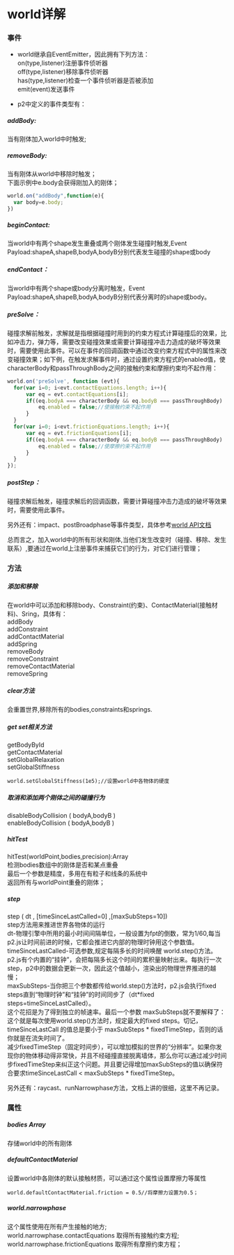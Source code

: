 # world详解

### 事件
* world继承自EventEmitter，因此拥有下列方法：<br>
on(type,listener)注册事件侦听器<br>
off(type,listener)移除事件侦听器<br>
has(type,listener)检查一个事件侦听器是否被添加<br>
emit(event)发送事件<br>

* p2中定义的事件类型有：<br>
##### addBody:
当有刚体加入world中时触发;<br>
##### removeBody:
当有刚体从world中移除时触发；<br>
下面示例中e.body会获得刚加入的刚体；
```typeScript
world.on("addBody",function(e){
  var body=e.body;
})
```
##### beginContact:
当world中有两个shape发生重叠或两个刚体发生碰撞时触发,Event Payload:shapeA,shapeB,bodyA,bodyB分别代表发生碰撞的shape或body
##### endContact：
当world中有两个shape或body分离时触发，Event Payload:shapeA,shapeB,bodyA,bodyB分别代表分离时的shape或body。<br>

##### preSolve：
碰撞求解前触发，求解就是指根据碰撞时用到的约束方程式计算碰撞后的效果，比如冲击力，弹力等，需要改变碰撞效果或需要计算碰撞冲击力造成的破坏等效果时，需要使用此事件。可以在事件的回调函数中通过改变约束方程式中的属性来改变碰撞效果；如下例，在触发求解事件时，通过设置约束方程式的enabled值，使 characterBody和passThroughBody之间的接触约束和摩擦约束均不起作用：
```typeScript
world.on('preSolve', function (evt){
  for(var i=0; i<evt.contactEquations.length; i++){
      var eq = evt.contactEquations[i];
      if((eq.bodyA === characterBody && eq.bodyB === passThroughBody) || eq.bodyB === characterBody && eq.bodyA === passThroughBody){
          eq.enabled = false;//使接触约束不起作用
      }
  }
  for(var i=0; i<evt.frictionEquations.length; i++){
      var eq = evt.frictionEquations[i];
      if((eq.bodyA === characterBody && eq.bodyB === passThroughBody) || eq.bodyB === characterBody && eq.bodyA === passThroughBody){
          eq.enabled = false;//使摩擦约束不起作用
      }
  }
});
```
##### postStep：
碰撞求解后触发，碰撞求解后的回调函数，需要计算碰撞冲击力造成的破坏等效果时，需要使用此事件。

另外还有：impact、postBroadphase等事件类型，具体参考[world API文档](http://schteppe.github.io/p2.js/docs/classes/World.html)<br>

总而言之，加入world中的所有形状和刚体,当他们发生改变时（碰撞、移除、发生联系）,要通过在world上注册事件来捕获它们的行为，对它们进行管理；

### 方法
##### 添加和移除
在world中可以添加和移除body、Constraint(约束)、ContactMaterial(接触材料)、Sring，具体有：<br>
addBody<br>
addConstraint<br>
addContactMaterial<br>
addSpring<br>
removeBody<br>
removeConstraint<br>
removeContactMaterial<br>
removeSpring<br>
##### clear方法
会重置世界,移除所有的bodies,constraints和springs.
##### get set相关方法
getBodyById<br>
getContactMaterial<br>
setGlobalRelaxation<br>
setGlobalStiffness<br>
```typeSctipt
world.setGlobalStiffness(1e5);//设置world中各物体的硬度
```

##### 取消和添加两个刚体之间的碰撞行为
disableBodyCollision ( bodyA,bodyB )<br>
enableBodyCollision ( bodyA,bodyB )<br>

##### hitTest
hitTest(worldPoint,bodies,precision):Array<br>
检测bodies数组中的刚体是否和某点重叠<br>
最后一个参数是精度，多用在有粒子和线条的系统中<br>
返回所有与worldPoint重叠的刚体；

##### step
step ( dt , [timeSinceLastCalled=0] ,[maxSubSteps=10])<br>
step方法用来推进世界各物体的运行<br>
dt-物理引擎中所用的最小时间间隔单位，一般设置为fpt的倒数，常为1/60,每当p2.js让时间前进的时候，它都会推进它内部的物理时钟用这个参数值。<br>
timeSinceLastCalled-可选参数,规定每隔多长的时间唤醒 world.step()方法。p2.js有个内置的“挂钟”，会把每隔多长这个时间的累积量映射出来。每执行一次step，p2中的数据会更新一次，因此这个值越小，渲染出的物理世界推进的越慢；<br>
maxSubSteps-当你把三个参数都传给world.step()方法时，p2.js会执行fixed steps直到“物理时钟”和“挂钟”的时间同步了（dt*fixed steps=timeSinceLastCalled）。<br>
这个花招是为了得到独立的帧速率。最后一个参数 maxSubSteps就不要解释了：这个就是每次使用world.step()方法时，规定最大的fixed steps。切记，timeSinceLastCall 的值总是要小于 maxSubSteps * fixedTimeStep，否则的话你就是在流失时间了。<br>
减少fixedTimeStep（固定时间步），可以增加模拟的世界的“分辨率”。如果你发现你的物体移动得非常快，并且不经碰撞直接脱离墙体，那么你可以通过减少时间步fixedTimeStep来纠正这个问题。并且要记得增加maxSubSteps的值以确保符合要求timeSinceLastCall < maxSubSteps * fixedTimeStep。

另外还有：raycast、runNarrowphase方法，文档上讲的很细，这里不再记录。

### 属性
##### bodies Array
存储world中的所有刚体

##### defaultContactMaterial
设置world中各刚体的默认接触材质，可以通过这个属性设置摩擦力等属性<br>
```typeSctipt
world.defaultContactMaterial.friction = 0.5//将摩擦力设置为0.5；
```
##### world.narrowphase 
这个属性使用在所有产生接触的地方;<br>
world.narrowphase.contactEquations  取得所有接触约束方程;<br>
world.narrowphase.frictionEquations  取得所有摩擦约束方程；<br>

